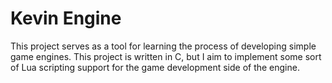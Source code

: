 # Kevin Engine
This project serves as a tool for learning the process of developing simple game engines. This project is written in C, but I aim to implement some sort of Lua scripting support for the game development side of the engine.

